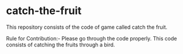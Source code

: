 # catch-the-fruit

This repository consists of the code of game called catch the fruit.

Rule for Contribution:-
Please go through the code properly.
This code consists of catching the fruits through a bird.
